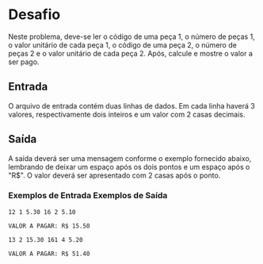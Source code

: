 # Desafio
Neste problema, deve-se ler o código de uma peça 1, o número de peças 1, o valor unitário de cada peça 1, o código de uma peça 2, o número de peças 2 e o valor unitário de cada peça 2. Após, calcule e mostre o valor a ser pago.

## Entrada
O arquivo de entrada contém duas linhas de dados. Em cada linha haverá 3 valores, respectivamente dois inteiros e um valor com 2 casas decimais.

## Saída
A saída deverá ser uma mensagem conforme o exemplo fornecido abaixo, lembrando de deixar um espaço após os dois pontos e um espaço após o "R$". O valor deverá ser apresentado com 2 casas após o ponto.

### Exemplos de Entrada	Exemplos de Saída

``
12 1 5.30
16 2 5.10
``

``VALOR A PAGAR: R$ 15.50``

``
13 2 15.30
161 4 5.20
``

``VALOR A PAGAR: R$ 51.40``
